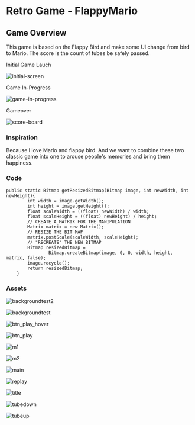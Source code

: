 # Retro Game - FlappyMario


## Game Overview 

This game is based on the Flappy Bird and make some UI change from bird to Mario. The score is the count of tubes be safely passed.

Initial Game Lauch </n>

![initial-screen](https://gitlab.cecs.anu.edu.au/u6490332/RetroGame2018s2/uploads/3ca435219185428f9e3d63e25e0df578/Screen_Shot_2018-10-19_at_11.48.21.png)

Game In-Progress </n>

![game-in-progress](https://gitlab.cecs.anu.edu.au/u6490332/RetroGame2018s2/uploads/390400457568670cd1b95587d94e9a2c/Screen_Shot_2018-10-19_at_11.58.50.png)

Gameover </n>

![score-board](https://gitlab.cecs.anu.edu.au/u6490332/RetroGame2018s2/uploads/ee5f290e3a038a8aa4f83e36bfb4e1d9/Screen_Shot_2018-10-19_at_12.05.11.png)


### Inspiration

Because I love Mario and flappy bird. And we want to combine these two classic game into one to arouse people's memories and bring them happiness. 

### Code

```
public static Bitmap getResizedBitmap(Bitmap image, int newWidth, int newHeight){
        int width = image.getWidth();
        int height = image.getHeight();
        float scaleWidth = ((float) newWidth) / width;
        float scaleHeight = ((float) newHeight) / height;
        // CREATE A MATRIX FOR THE MANIPULATION
        Matrix matrix = new Matrix();
        // RESIZE THE BIT MAP
        matrix.postScale(scaleWidth, scaleHeight);
        // "RECREATE" THE NEW BITMAP
        Bitmap resizedBitmap =
                Bitmap.createBitmap(image, 0, 0, width, height, matrix, false);
        image.recycle();
        return resizedBitmap;
    }
```


### Assets 

![backgroundtest2](https://drive.google.com/uc?id=1GMsI9_D9EXJl1Bx7_h_Uj2WT7KD4qpnb)

![backgroundtest](https://drive.google.com/uc?id=1DnHlgsMUAr4F4CU1UmpJT4NhIO1bfP5E)

![btn_play_hover](https://drive.google.com/uc?id=1qRddjLA6XEjtOmR5r5BkrZbvViKuyTqW)

![btn_play](https://drive.google.com/uc?id=1QAQ20rF4AKXPdsMapofsCdApWWTB2NSp)

![m1](https://drive.google.com/uc?id=1ZITpr5YWMerlzM59iGE6g9-senRdSK1_)

![m2](https://drive.google.com/uc?id=1HGKSLP1mFON0YpWw3aU5FeEOEwuLLKYj)

![main](https://drive.google.com/uc?id=1aGTh5wKCENTPMGMt_M65xhNCbddVrB1h)

![replay](https://drive.google.com/uc?id=1OuNd4dhDYH9n7p4glQVzR7qMW8MznE4A)

![title](https://drive.google.com/uc?id=1Mc7ERToEbr8rvpevtFYEv16LNifPlry7)

![tubedown](https://drive.google.com/uc?id=1UViin-P87Fr8PpMIk8zOl0JKq7I9KbBx)

![tubeup](https://drive.google.com/uc?id=1Xja9eGOcT6j1GqYeuwrU0RUzavP8p5lR)
